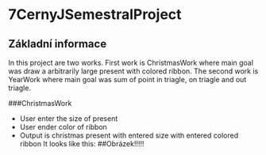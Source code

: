 # 7CernyJSemestralProject
## Základní informace
In this project are two works. First work is ChristmasWork where main goal was draw a arbitrarily large present with colored ribbon. The second work is YearWork where main goal was sum of point in triagle, on triagle and out triagle.

###ChristmasWork
- User enter the size of present 
- User ender color of ribbon
- Output is christmas present with entered size with entered colored ribbon
It looks like this:
##Obrázek!!!!!

